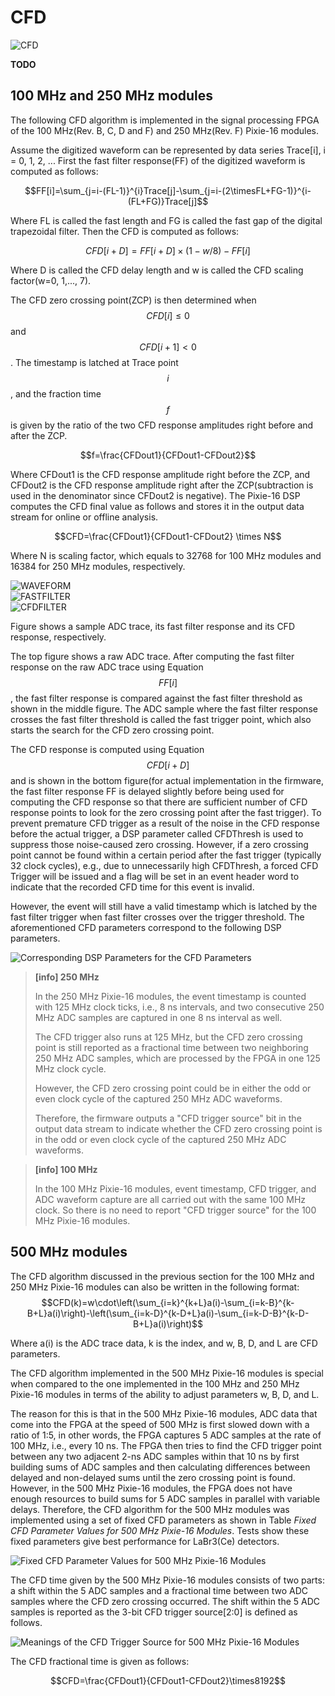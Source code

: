 <!-- BASESETUP_CFD.md --- 
;; 
;; Description: 
;; Author: Hongyi Wu(吴鸿毅)
;; Email: wuhongyi@qq.com 
;; Created: 日 10月  7 09:27:38 2018 (+0800)
;; Last-Updated: 日 10月  7 09:28:11 2018 (+0800)
;;           By: Hongyi Wu(吴鸿毅)
;;     Update #: 2
;; URL: http://wuhongyi.cn -->

# CFD

![CFD](/img/CFDPars.png)

**TODO**


## 100 MHz and 250 MHz modules

The following CFD algorithm is implemented in the signal processing FPGA of the 100 MHz(Rev. B, C, D and F) and 250 MHz(Rev. F) Pixie-16 modules. 

Assume the digitized waveform can be represented by data series Trace[i], i = 0, 1, 2, ... First the fast filter response(FF) of the digitized waveform is computed as follows:

$$FF[i]=\sum_{j=i-(FL-1)}^{i}Trace[j]-\sum_{j=i-(2\timesFL+FG-1)}^{i-(FL+FG)}Trace[j]$$

Where FL is called the fast length and FG is called the fast gap of the digital trapezoidal filter. Then the CFD is computed as follows:

$$CFD[i+D]=FF[i+D]\times(1-w/8)-FF[i]$$

Where D is called the CFD delay length and w is called the CFD scaling factor(w=0, 1,..., 7).

The CFD zero crossing point(ZCP) is then determined when $$CFD[i]\leq0$$ and $$CFD[i+1]<0$$. The timestamp is latched at Trace point $$i$$, and the fraction time $$f$$ is given by the ratio of the two CFD response amplitudes right before and after the ZCP.

$$f=\frac{CFDout1}{CFDout1-CFDout2}$$

Where CFDout1 is the CFD response amplitude right before the ZCP, and CFDout2 is the CFD response amplitude right after the ZCP(subtraction is used in the denominator since CFDout2 is negative). The Pixie-16 DSP computes the CFD final value as follows and stores it in the output data stream for online or offline analysis.

$$CFD=\frac{CFDout1}{CFDout1-CFDout2} \times N$$

Where N is scaling factor, which equals to 32768 for 100 MHz modules and 16384 for 250 MHz modules, respectively.

![WAVEFORM](/img/adcsamples_cfd.png)  
![FASTFILTER](/img/fastfilter_cfd.png)  
![CFDFILTER](/img/cfdfilter_cfd.png)

Figure shows a sample ADC trace, its fast filter response and its CFD response, respectively. 

The top figure shows a raw ADC trace. After computing the fast filter response on the raw ADC trace using Equation $$FF[i]$$, the fast filter response is compared against the fast filter threshold as shown in the middle figure. The ADC sample where the fast filter response crosses the fast filter threshold is called the fast trigger point, which also starts the search for the CFD zero crossing point. 

The CFD response is computed using Equation $$CFD[i+D]$$ and is shown in the bottom figure(for actual implementation in the firmware, the fast filter response FF is delayed slightly before being used for computing the CFD response so that there are sufficient number of CFD response points to look for the zero crossing point after the fast trigger). To prevent premature CFD trigger as a result of the noise in the CFD response before the actual trigger, a DSP parameter called CFDThresh is used to suppress those noise-caused zero crossing. However, if a zero crossing point cannot be found within a certain period after the fast trigger (typically 32 clock cycles), e.g., due to unnecessarily high CFDThresh, a forced CFD Trigger will be issued and a flag will be set in an event header word to indicate that the recorded CFD time for this event is invalid.

However, the event will still have a valid timestamp which is latched by the fast filter trigger when fast filter crosses over the trigger threshold. The aforementioned CFD parameters correspond to the following DSP parameters.

![Corresponding DSP Parameters for the CFD Parameters](/img/correspondingdspparametersforthecfdparmeters.png)


> **[info] 250 MHz**
>
> In the 250 MHz Pixie-16 modules, the event timestamp is counted with 125 MHz clock ticks, i.e., 8 ns intervals, and two consecutive 250 MHz ADC samples are captured in one 8 ns interval as well. 
>
> The CFD trigger also runs at 125 MHz, but the CFD zero crossing point is still reported as a fractional time between two neighboring 250 MHz ADC samples, which are processed by the FPGA in one 125 MHz clock cycle. 
>
> However, the CFD zero crossing point could be in either the odd or even clock cycle of the captured 250 MHz ADC waveforms. 
>
> Therefore, the firmware outputs a "CFD trigger source" bit in the output data stream to indicate whether the CFD zero crossing point is in the odd or even clock cycle of the captured 250 MHz ADC waveforms.

> **[info] 100 MHz**
>
> In the 100 MHz Pixie-16 modules, event timestamp, CFD trigger, and ADC waveform capture are all carried out with the same 100 MHz clock. So there is no need to report "CFD trigger source" for the 100 MHz Pixie-16 modules.



## 500 MHz modules

The CFD algorithm discussed in the previous section for the 100 MHz and 250 MHz Pixie-16 modules can also be written in the following format:  
$$CFD(k)=w\cdot\left(\sum_{i=k}^{k+L}a(i)-\sum_{i=k-B}^{k-B+L}a(i)\right)-\left(\sum_{i=k-D}^{k-D+L}a(i)-\sum_{i=k-D-B}^{k-D-B+L}a(i)\right)$$

Where a(i) is the ADC trace data, k is the index, and w, B, D, and L are CFD parameters.

The CFD algorithm implemented in the 500 MHz Pixie-16 modules is special when compared to the one implemented in the 100 MHz and 250 MHz Pixie-16 modules in terms of the ability to adjust parameters w, B, D, and L. 

The reason for this is that in the 500 MHz Pixie-16 modules, ADC data that come into the FPGA at the speed of 500 MHz is first slowed down with a ratio of 1:5, in other words, the FPGA captures 5 ADC samples at the rate of 100 MHz, i.e., every 10 ns. The FPGA then tries to find the CFD trigger point between any two adjacent 2-ns ADC samples within that 10 ns by first building sums of ADC samples and then calculating differences between delayed and non-delayed sums until the zero crossing point is found. However, in the 500 MHz Pixie-16 modules, the FPGA does not have enough resources to build sums for 5 ADC samples in parallel with variable delays. Therefore, the CFD algorithm for the 500 MHz modules was implemented using a set of fixed CFD parameters as shown in Table *Fixed CFD Parameter Values for 500 MHz Pixie-16 Modules*. Tests show these fixed parameters give best performance for LaBr3(Ce) detectors.

![Fixed CFD Parameter Values for 500 MHz Pixie-16 Modules](/img/fixedcfdparametervaluesfor500mhzpixie16modules.png)

The CFD time given by the 500 MHz Pixie-16 modules consists of two parts: a shift within the 5 ADC samples and a fractional time between two ADC samples where the CFD zero crossing occurred. The shift within the 5 ADC samples is reported as the 3-bit CFD trigger source[2:0] is defined as follows.

![Meanings of the CFD Trigger Source for 500 MHz Pixie-16 Modules](/img/meaningofthecfdtriggersourcefor500mhzpixie16modules.png)

The CFD fractional time is given as follows:

$$CFD=\frac{CFDout1}{CFDout1-CFDout2}\times8192$$

<!-- BASESETUP_CFD.md ends here -->
